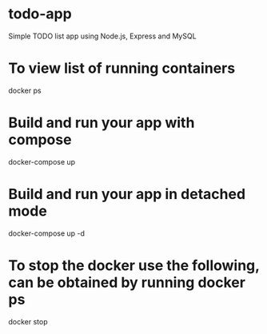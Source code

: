 # todo-app
Simple TODO list app using Node.js, Express and MySQL

# To view list of running containers
docker ps

# Build and run your app with compose
 docker-compose up

# Build and run your app in detached mode
docker-compose up -d 

# To stop the docker use the following, <containerid> can be obtained by running docker ps
docker stop <containerid>
